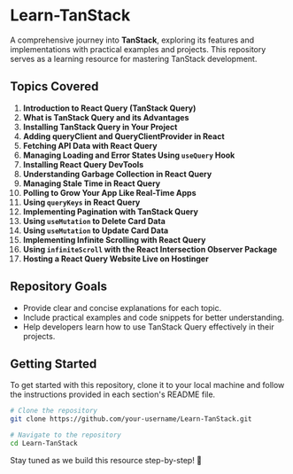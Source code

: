 # Learn-TanStack
A comprehensive journey into **TanStack**, exploring its features and implementations with practical examples and projects. This repository serves as a learning resource for mastering TanStack development.


## Topics Covered

1. **Introduction to React Query (TanStack Query)**
2. **What is TanStack Query and its Advantages**
3. **Installing TanStack Query in Your Project**
4. **Adding queryClient and QueryClientProvider in React**
5. **Fetching API Data with React Query**
6. **Managing Loading and Error States Using `useQuery` Hook**
7. **Installing React Query DevTools**
8. **Understanding Garbage Collection in React Query**
9. **Managing Stale Time in React Query**
10. **Polling to Grow Your App Like Real-Time Apps**
11. **Using `queryKeys` in React Query**
12. **Implementing Pagination with TanStack Query**
13. **Using `useMutation` to Delete Card Data**
14. **Using `useMutation` to Update Card Data**
15. **Implementing Infinite Scrolling with React Query**
16. **Using `infiniteScroll` with the React Intersection Observer Package**
17. **Hosting a React Query Website Live on Hostinger**

## Repository Goals
- Provide clear and concise explanations for each topic.
- Include practical examples and code snippets for better understanding.
- Help developers learn how to use TanStack Query effectively in their projects.

## Getting Started
To get started with this repository, clone it to your local machine and follow the instructions provided in each section's README file.

```bash
# Clone the repository
git clone https://github.com/your-username/Learn-TanStack.git

# Navigate to the repository
cd Learn-TanStack
```

Stay tuned as we build this resource step-by-step! 🚀
